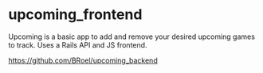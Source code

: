 # upcoming_frontend

Upcoming is a basic app to add and remove your desired upcoming games to track.  Uses a Rails API and JS frontend.

https://github.com/BRoel/upcoming_backend
